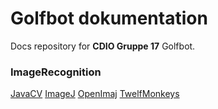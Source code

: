 # Golfbot dokumentation

Docs repository for **CDIO Gruppe 17** Golfbot.

### ImageRecognition

[JavaCV](./ImageRecognition/JavaCV.md)
[ImageJ](./ImageRecognition/ImageJ.md)
[OpenImaj](./ImageRecognition/OpenImaj.md)
[TwelfMonkeys](./ImageRecognition/TwelfMonkeys.md)
